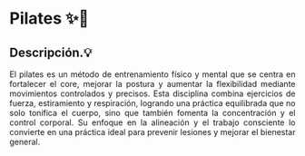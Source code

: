 # Pilates ✨💪


## Descripción.💡

<p align="justify">El pilates es un método de entrenamiento físico y mental que se centra en fortalecer el core, mejorar la postura y aumentar la flexibilidad mediante movimientos controlados y precisos. Esta disciplina combina ejercicios de fuerza, estiramiento y respiración, logrando una práctica equilibrada que no solo tonifica el cuerpo, sino que también fomenta la concentración y el control corporal. Su enfoque en la alineación y el trabajo consciente lo convierte en una práctica ideal para prevenir lesiones y mejorar el bienestar general.</p>